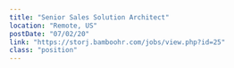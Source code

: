 ```yaml
---
title: "Senior Sales Solution Architect"
location: "Remote, US"
postDate: "07/02/20"
link: "https://storj.bamboohr.com/jobs/view.php?id=25"
class: "position"
---
```

